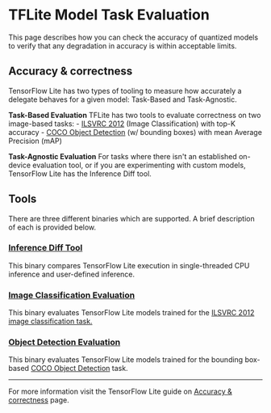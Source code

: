 # TFLite Model Task Evaluation

This page describes how you can check the accuracy of quantized models to verify
that any degradation in accuracy is within acceptable limits.

## Accuracy & correctness

TensorFlow Lite has two types of tooling to measure how accurately a delegate
behaves for a given model: Task-Based and Task-Agnostic.

**Task-Based Evaluation** TFLite has two tools to evaluate correctness on two
image-based tasks: - [ILSVRC 2012](http://image-net.org/challenges/LSVRC/2012/)
(Image Classification) with top-K accuracy -
[COCO Object Detection](https://cocodataset.org/#detection-2020) (w/ bounding
boxes) with mean Average Precision (mAP)

**Task-Agnostic Evaluation** For tasks where there isn't an established
on-device evaluation tool, or if you are experimenting with custom models,
TensorFlow Lite has the Inference Diff tool.

## Tools

There are three different binaries which are supported. A brief description of
each is provided below.

### [Inference Diff Tool](https://github.com/galeone/tensorflow/tree/master/tensorflow/lite/tools/evaluation/tasks/inference_diff#inference-diff-tool)

This binary compares TensorFlow Lite execution in single-threaded CPU inference
and user-defined inference.

### [Image Classification Evaluation](https://github.com/galeone/tensorflow/tree/master/tensorflow/lite/tools/evaluation/tasks/imagenet_image_classification#image-classification-evaluation-based-on-ilsvrc-2012-task)

This binary evaluates TensorFlow Lite models trained for the
[ILSVRC 2012 image classification task.](http://www.image-net.org/challenges/LSVRC/2012/)

### [Object Detection Evaluation](https://github.com/galeone/tensorflow/tree/master/tensorflow/lite/tools/evaluation/tasks/coco_object_detection#object-detection-evaluation-using-the-2014-coco-minival-dataset)

This binary evaluates TensorFlow Lite models trained for the bounding box-based
[COCO Object Detection](https://cocodataset.org/#detection-eval) task.

********************************************************************************

For more information visit the TensorFlow Lite guide on
[Accuracy & correctness](https://www.tensorflow.org/lite/performance/delegates#accuracy_correctness)
page.
